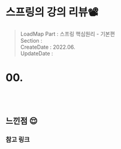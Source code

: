 
# 스프링의 강의 리뷰📽
> LoadMap Part : 스프링 핵심원리 - 기본편   
> Section :   
> CreateDate : 2022.06.  
> UpdateDate :


# 00.


<br></br>

## 느낀점 😌

### 참고 링크

